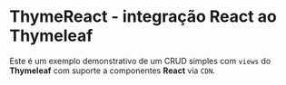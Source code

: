 # ThymeReact - integração React ao Thymeleaf

Este é um exemplo demonstrativo de um CRUD simples com `views` do **Thymeleaf** com suporte a componentes **React** via `CDN`.